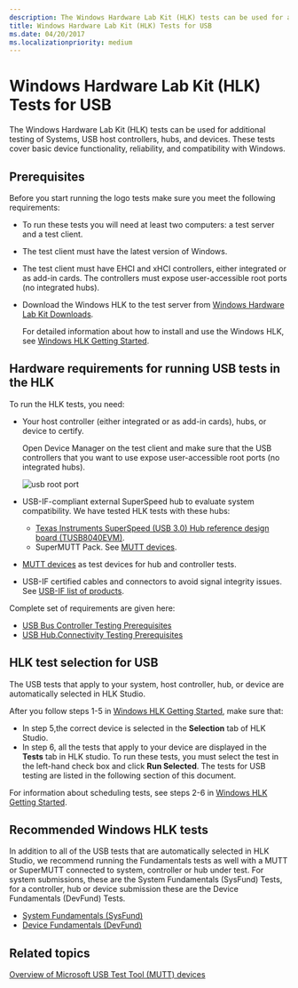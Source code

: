 ```yaml
---
description: The Windows Hardware Lab Kit (HLK) tests can be used for additional testing of Systems, USB host controllers, hubs, and devices.
title: Windows Hardware Lab Kit (HLK) Tests for USB
ms.date: 04/20/2017
ms.localizationpriority: medium
---
```


# Windows Hardware Lab Kit (HLK) Tests for USB


The Windows Hardware Lab Kit (HLK) tests can be used for additional testing of Systems, USB host controllers, hubs, and devices. These tests cover basic device functionality, reliability, and compatibility with Windows.

## Prerequisites


Before you start running the logo tests make sure you meet the following requirements:

-   To run these tests you will need at least two computers: a test server and a test client.
-   The test client must have the latest version of Windows.
-   The test client must have EHCI and xHCI controllers, either integrated or as add-in cards. The controllers must expose user-accessible root ports (no integrated hubs).
-   Download the Windows HLK to the test server from [Windows Hardware Lab Kit Downloads](/windows-hardware/test/hlk/).

    For detailed information about how to install and use the Windows HLK, see [Windows HLK Getting Started](/windows-hardware/test/hlk/getstarted/windows-hlk-getting-started).

## Hardware requirements for running USB tests in the HLK


To run the HLK tests, you need:

-   Your host controller (either integrated or as add-in cards), hubs, or device to certify.

    Open Device Manager on the test client and make sure that the USB controllers that you want to use expose user-accessible root ports (no integrated hubs).

    ![usb root port](images/roothubports.png)

-   USB-IF-compliant external SuperSpeed hub to evaluate system compatibility. We have tested HLK tests with these hubs:
    -   [Texas Instruments SuperSpeed (USB 3.0) Hub reference design board (TUSB8040EVM)](https://go.microsoft.com/fwlink/p/?linkid=248509).
    -   SuperMUTT Pack. See [MUTT devices](microsoft-usb-test-tool--mutt--devices.md).
-   [MUTT devices](microsoft-usb-test-tool--mutt--devices.md) as test devices for hub and controller tests.
-   USB-IF certified cables and connectors to avoid signal integrity issues. See [USB-IF list of products](https://go.microsoft.com/fwlink/p/?linkid=617502).

Complete set of requirements are given here:

-   [USB Bus Controller Testing Prerequisites](/previous-versions/windows/hardware/hck/hh998789(v=vs.85))
-   [USB Hub.Connectivity Testing Prerequisites](/previous-versions/windows/hardware/hck/jj124824(v=vs.85))

## HLK test selection for USB


The USB tests that apply to your system, host controller, hub, or device are automatically selected in HLK Studio.

After you follow steps 1-5 in [Windows HLK Getting Started]( /windows-hardware/test/hlk/getstarted/windows-hlk-getting-started), make sure that:

-   In step 5,the correct device is selected in the **Selection** tab of HLK Studio.
-   In step 6, all the tests that apply to your device are displayed in the **Tests** tab in HLK studio. To run these tests, you must select the test in the left-hand check box and click **Run Selected**. The tests for USB testing are listed in the following section of this document.

For information about scheduling tests, see steps 2-6 in [Windows HLK Getting Started]( /windows-hardware/test/hlk/getstarted/windows-hlk-getting-started).

## Recommended Windows HLK tests

In addition to all of the USB tests that are automatically selected in HLK Studio, we recommend running the Fundamentals tests as well with a MUTT or SuperMUTT connected to system, controller or hub under test. For system submissions, these are the System Fundamentals (SysFund) Tests, for a controller, hub or device submission these are the Device Fundamentals (DevFund) Tests.

-   [System Fundamentals (SysFund)](/windows-hardware/test/hlk/testref/system-fundamentals-tests)
-   [Device Fundamentals (DevFund)](/windows-hardware/test/hlk/testref/device-devfund-tests)

## Related topics

[Overview of Microsoft USB Test Tool (MUTT) devices](/windows-hardware/drivers/usbcon/microsoft-usb-test-tool--mutt--devices)
